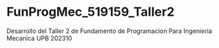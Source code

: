 # FunProgMec_519159_Taller2
Desarrollo del Taller 2 de Fundamento de Programacion Para Ingenieria Mecanica UPB 202310
